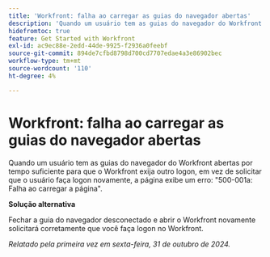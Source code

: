 ```yaml
---
title: 'Workfront: falha ao carregar as guias do navegador abertas'
description: 'Quando um usuário tem as guias do navegador do Workfront abertas por tempo suficiente para que o Workfront exija outro logon, em vez de solicitar que o usuário faça logon novamente, a página exibe um erro: "500-001a: Falha ao carregar a página".'
hidefromtoc: true
feature: Get Started with Workfront
exl-id: ac9ec88e-2edd-44de-9925-f2936a0feebf
source-git-commit: 894de7cfbd8798d700cd7707edae4a3e86902bec
workflow-type: tm+mt
source-wordcount: '110'
ht-degree: 4%

---
```


# Workfront: falha ao carregar as guias do navegador abertas

Quando um usuário tem as guias do navegador do Workfront abertas por tempo suficiente para que o Workfront exija outro logon, em vez de solicitar que o usuário faça logon novamente, a página exibe um erro: &quot;500-001a: Falha ao carregar a página&quot;.

**Solução alternativa**

Fechar a guia do navegador desconectado e abrir o Workfront novamente solicitará corretamente que você faça logon no Workfront.

_Relatado pela primeira vez em sexta-feira, 31 de outubro de 2024._
